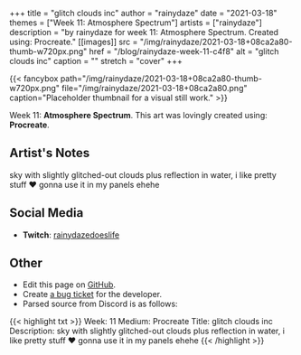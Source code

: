 +++
title =       "glitch clouds inc"
author =      "rainydaze"
date =        "2021-03-18"
themes =      ["Week 11: Atmosphere Spectrum"]
artists =     ["rainydaze"]
description = "by rainydaze for week 11: Atmosphere Spectrum. Created using: Procreate."
[[images]]
      src = "/img/rainydaze/2021-03-18+08ca2a80-thumb-w720px.png"
      href = "/blog/rainydaze-week-11-c4f8"
      alt = "glitch clouds inc"
      caption = ""
      stretch = "cover"
+++

{{< fancybox path="/img/rainydaze/2021-03-18+08ca2a80-thumb-w720px.png" file="/img/rainydaze/2021-03-18+08ca2a80.png" caption="Placeholder thumbnail for a visual still work." >}}


Week 11: **Atmosphere Spectrum**. This art was lovingly created using: **Procreate**.

## Artist's Notes

sky with slightly glitched-out clouds plus reflection in water, i like pretty stuff ❤️ gonna use it in my panels ehehe

## Social Media

- **Twitch**: <a href='https://twitch.tv/rainydazedoeslife' target='_blank'>rainydazedoeslife</a>

## Other

- Edit this page on [GitHub](https://github.com/teaminkling/web-refresh/edit/main/content/blog/rainydaze-week-11-c4f8.md).
- Create [a bug ticket](https://github.com/teaminkling/web-refresh/issues/new?assignees=&labels=bug&template=problem-report.md&title=) for the developer.
- Parsed source from Discord is as follows:

{{< highlight txt >}}
Week: 11
Medium: Procreate
Title: glitch clouds inc
Description: sky with slightly glitched-out clouds plus reflection in water, i like pretty stuff ❤️ gonna use it in my panels ehehe
{{< /highlight >}}